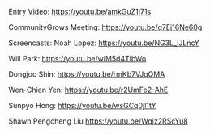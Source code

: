 Entry Video:
https://youtu.be/amkGuZ1I71s

CommunityGrows Meeting:
https://youtu.be/q7Ej16Ne60g

Screencasts:
Noah Lopez:
https://youtu.be/NG3L_lJLncY
 
Will Park:
https://youtu.be/wiM5d4TibWo
 
Dongjoo Shin:
https://youtu.be/rmKb7VJqQMA
 
Wen-Chien Yen:
https://youtu.be/r2UmFe2-AhE 
 
Sunpyo Hong:
https://youtu.be/wsGCq0jl1tY
 
Shawn Pengcheng Liu
https://youtu.be/Wqjz2RScYu8
